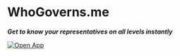 # WhoGoverns.me

***Get to know your representatives on all levels instantly***

[![Open App](https://img.shields.io/badge/Open%20App-whogoverns.me-%23333)](https://whogoverns.me)
